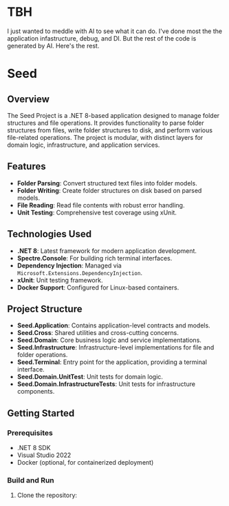 # TBH 
I just wanted to meddle with AI to see what it can do.
I've done most the the application infastructure, debug, and DI.
But the rest of the code is generated by AI.
Here's the rest.


# Seed

## Overview
The Seed Project is a .NET 8-based application designed to manage folder structures and file operations.
It provides functionality to parse folder structures from files, write folder structures to disk, and perform various file-related operations.
The project is modular, with distinct layers for domain logic, infrastructure, and application services.

## Features
- **Folder Parsing**: Convert structured text files into folder models.
- **Folder Writing**: Create folder structures on disk based on parsed models.
- **File Reading**: Read file contents with robust error handling.
- **Unit Testing**: Comprehensive test coverage using xUnit.

## Technologies Used
- **.NET 8**: Latest framework for modern application development.
- **Spectre.Console**: For building rich terminal interfaces.
- **Dependency Injection**: Managed via `Microsoft.Extensions.DependencyInjection`.
- **xUnit**: Unit testing framework.
- **Docker Support**: Configured for Linux-based containers.

## Project Structure
- **Seed.Application**: Contains application-level contracts and models.
- **Seed.Cross**: Shared utilities and cross-cutting concerns.
- **Seed.Domain**: Core business logic and service implementations.
- **Seed.Infrastructure**: Infrastructure-level implementations for file and folder operations.
- **Seed.Terminal**: Entry point for the application, providing a terminal interface.
- **Seed.Domain.UnitTest**: Unit tests for domain logic.
- **Seed.Domain.InfrastructureTests**: Unit tests for infrastructure components.

## Getting Started

### Prerequisites
- .NET 8 SDK
- Visual Studio 2022
- Docker (optional, for containerized deployment)

### Build and Run
1. Clone the repository: